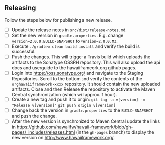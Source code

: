 ## Releasing

Follow the steps below for publishing a new release.

* [ ] Update the release notes in `src/dist/release-notes.md`.
* [ ] Set the new version in `gradle.properties`. E.g. change `version=2.0.0.BUILD-SNAPSHOT` to `version=2.0.0.M3`.
* [ ] Execute `./gradlew clean build install` and verify the build is successful.
* [ ] Push the changes. This will trigger a Travis build which uploads the artifacts to the Sonatype OSSRH repository.
      This will also upload the api docs and userguide to the hawaiiframeork.org github pages.
* [ ] Login into https://oss.sonatype.org/ and navigate to the Staging Repositories.
      Scroll to the bottom and verify the contents of the `orghawaiiframework-xxxx` repository.
      It should contain the new uploaded artifacts.
      Close and then Release the repository to activate the Maven Central synchronization (which will approx. 1 hour).
* [ ] Create a new tag and push it to origin:
      `git tag -a v[version] -m "Release v[version]"`
      `git push origin v[version]`
* [ ] Change back the version in `gradle.properties` to the `BUILD-SNAPSHOT` and push the change.
* [ ] After the new version is synchronized to Maven Central update the links in https://github.com/hawaiifw/hawaii-framework/blob/gh-pages/_includes/releases.html (in the `gh-pages` branch) to display the new version on http://www.hawaiiframework.org/. 
